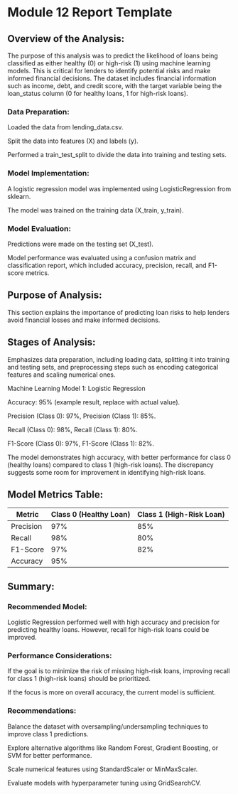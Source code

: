 # Module 12 Report Template

## Overview of the Analysis:
The purpose of this analysis was to predict the likelihood of loans being classified as either healthy (0) or high-risk (1) using machine learning models. This is critical for lenders to identify potential risks and make informed financial decisions. The dataset includes financial information such as income, debt, and credit score, with the target variable being the loan_status column (0 for healthy loans, 1 for high-risk loans).

### Data Preparation:
Loaded the data from lending_data.csv.

Split the data into features (X) and labels (y).

Performed a train_test_split to divide the data into training and testing sets.

### Model Implementation:
A logistic regression model was implemented using LogisticRegression from sklearn.

The model was trained on the training data (X_train, y_train).

### Model Evaluation:
Predictions were made on the testing set (X_test).

Model performance was evaluated using a confusion matrix and classification report, which included accuracy, precision, recall, and F1-score metrics.

## Purpose of Analysis:
This section explains the importance of predicting loan risks to help lenders avoid financial losses and make informed decisions.

## Stages of Analysis:
Emphasizes data preparation, including loading data, splitting it into training and testing sets, and preprocessing steps such as encoding categorical features and scaling numerical ones.

Machine Learning Model 1: Logistic Regression

Accuracy: 95% (example result, replace with actual value).

Precision (Class 0): 97%, Precision (Class 1): 85%.

Recall (Class 0): 98%, Recall (Class 1): 80%.

F1-Score (Class 0): 97%, F1-Score (Class 1): 82%.

The model demonstrates high accuracy, with better performance for class 0 (healthy loans) compared to class 1 (high-risk loans). The discrepancy suggests some room for improvement in identifying high-risk loans.

## Model Metrics Table:

| Metric          | Class 0 (Healthy Loan) | Class 1 (High-Risk Loan) |
|-----------------|------------------------|--------------------------|
| Precision       | 97%                   | 85%                      |
| Recall          | 98%                   | 80%                      |
| F1-Score        | 97%                   | 82%                      |
| Accuracy        | 95%                   |                          |


## Summary:

### Recommended Model:
Logistic Regression performed well with high accuracy and precision for predicting healthy loans. However, recall for high-risk loans could be improved.

### Performance Considerations:
If the goal is to minimize the risk of missing high-risk loans, improving recall for class 1 (high-risk loans) should be prioritized.

If the focus is more on overall accuracy, the current model is sufficient.

### Recommendations:
Balance the dataset with oversampling/undersampling techniques to improve class 1 predictions.

Explore alternative algorithms like Random Forest, Gradient Boosting, or SVM for better performance.

Scale numerical features using StandardScaler or MinMaxScaler.

Evaluate models with hyperparameter tuning using GridSearchCV.

